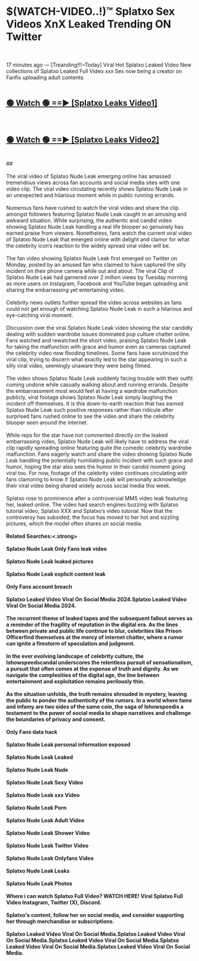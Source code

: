 # $(WATCH-VIDEO..!)™ Splatxo Sex Videos XnX Leaked Trending ON Twitter<br>
<br>

17 minutes ago — [Treanding!!!~Today] Viral Hot Splatxo Leaked Video New collections of Splatxo Leaked Full Video xxx Sex now being a creator on Fanfix uploading adult contents.
<br>
 <br>

##  <a href="https://best2vid.blogspot.com?title=Splatxo">🟢 Watch 🟢 ==► [Splatxo Leaks Video1]</a><br>
  <br>

##  <a href="https://best2vid.blogspot.com?title=Splatxo">🟢 Watch 🟢 ==► [Splatxo Leaks Video2]</a><br>
  <br>
  ##
  <br>
  <br>
The viral video of Splatxo Nude Leak emerging online has amassed tremendous views across fan accounts and social media sites with one video clip. The viral video circulating recently shows Splatxo Nude Leak in an unexpected and hilarious moment while in public running errands.
<br><br>
Numerous fans have rushed to watch the viral video and share the clip amongst followers featuring Splatxo Nude Leak caught in an amusing and awkward situation. While surprising, the authentic and candid video showing Splatxo Nude Leak handling a real life blooper so genuinely has earned praise from viewers. Nonetheless, fans watch the current viral video of Splatxo Nude Leak that emerged online with delight and clamor for what the celebrity icon’s reaction to the widely spread viral video will be.
<br><br>
The fan video showing Splatxo Nude Leak first emerged on Twitter on Monday, posted by an amused fan who claimed to have captured the silly incident on their phone camera while out and about. The viral Clip of Splatxo Nude Leak had garnered over 2 million views by Tuesday morning as more users on Instagram, Facebook and YouTube began uploading and sharing the embarrassing yet entertaining video.
<br><br>
Celebrity news outlets further spread the video across websites as fans could not get enough of watching Splatxo Nude Leak in such a hilarious and eye-catching viral moment.
<br><br>
Discussion over the viral Splatxo Nude Leak video showing the star candidly dealing with sudden wardrobe issues dominated pop culture chatter online. Fans watched and rewatched the short video, praising Splatxo Nude Leak for taking the malfunction with grace and humor even as cameras captured the celebrity video now flooding timelines. Some fans have scrutinized the viral clip, trying to discern what exactly led to the star appearing in such a silly viral video, seemingly unaware they were being filmed.
<br><br>
The video shows Splatxo Nude Leak suddenly facing trouble with their outfit coming undone while casually walking about and running errands. Despite the embarrassment most would feel at having a wardrobe malfunction publicly, viral footage shows Splatxo Nude Leak simply laughing the incident off themselves. It is this down-to-earth reaction that has earned Splatxo Nude Leak such positive responses rather than ridicule after surprised fans rushed online to see the video and share the celebrity blooper seen around the internet.
<br><br>
While reps for the star have not commented directly on the leaked embarrassing video, Splatxo Nude Leak will likely have to address the viral clip rapidly spreading online featuring quite the comedic celebrity wardrobe malfunction. Fans eagerly watch and share the video showing Splatxo Nude Leak handling the potentially humiliating public incident with such grace and humor, hoping the star also sees the humor in their candid moment going viral too. For now, footage of the celebrity video continues circulating with fans clamoring to know if Splatxo Nude Leak will personally acknowledge their viral video being shared widely across social media this week.
<br><br>
Splatxo rose to prominence after a controversial MMS video leak featuring her, leaked online. The video had search engines buzzing with Splatxo tutorial video, Splatxo XXX and Splatxo’s video tutorial. Now that the controversy has subsided, the focus has moved to her hot and sizzling pictures, which the model often shares on social media.
<br><br>
<strong>Related Searches:<.strong>
<br><br>
Splatxo Nude Leak Only Fans leak video
<br><br>
Splatxo Nude Leak leaked pictures
<br><br>
Splatxo Nude Leak explicit content leak
<br><br>
Only Fans account breach
<br><br>
Splatxo Leaked Video Viral On Social Media 2024.Splatxo Leaked Video Viral On Social Media 2024.
<br><br>
The recurrent theme of leaked tapes and the subsequent fallout serves as a reminder of the fragility of reputation in the digital era. As the lines between private and public life continue to blur, celebrities like Prison Officerfind themselves at the mercy of internet chatter, where a rumor can ignite a firestorm of speculation and judgment.
<br><br>
In the ever evolving landscape of celebrity culture, the Ishowspeedscandal underscores the relentless pursuit of sensationalism, a pursuit that often comes at the expense of truth and dignity. As we navigate the complexities of the digital age, the line between entertainment and exploitation remains perilously thin.
<br><br>
As the situation unfolds, the truth remains shrouded in mystery, leaving the public to ponder the authenticity of the rumors. In a world where fame and infamy are two sides of the same coin, the saga of Ishowspeedis a testament to the power of social media to shape narratives and challenge the boundaries of privacy and consent.
<br><br>
Only Fans data hack
<br><br>
Splatxo Nude Leak personal information exposed
<br><br>
Splatxo Nude Leak Leaked
<br><br>
Splatxo Nude Leak Nude
<br><br>
Splatxo Nude Leak Sexy Video
<br><br>
Splatxo Nude Leak xxx Video
<br><br>
Splatxo Nude Leak Porn
<br><br>
Splatxo Nude Leak Adult Video
<br><br>
Splatxo Nude Leak Shower Video
<br><br>
Splatxo Nude Leak Twitter Video
<br><br>
Splatxo Nude Leak Onlyfans Video
<br><br>
Splatxo Nude Leak Leaks
<br><br>
Splatxo Nude Leak Photos
<br><br>
Where i can watch Splatxo Full Video? WATCH HERE! Viral Splatxo Full Video Instagram, Twitter (X), Discord.
<br><br>
Splatxo's content, follow her on social media, and consider supporting her through merchandise or subscriptions.
<br><br>
Splatxo Leaked Video Viral On Social Media.Splatxo Leaked Video Viral On Social Media.Splatxo Leaked Video Viral On Social Media.Splatxo Leaked Video Viral On Social Media.Splatxo Leaked Video Viral On Social Media.